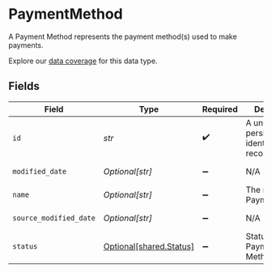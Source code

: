 # PaymentMethod

A Payment Method represents the payment method(s) used to make payments.

Explore our [data coverage](https://knowledge.codat.io/supported-features/commerce?view=tab-by-data-type&dataType=commerce-paymentMethods) for this data type.


## Fields

| Field                                                    | Type                                                     | Required                                                 | Description                                              | Example                                                  |
| -------------------------------------------------------- | -------------------------------------------------------- | -------------------------------------------------------- | -------------------------------------------------------- | -------------------------------------------------------- |
| `id`                                                     | *str*                                                    | :heavy_check_mark:                                       | A unique, persistent identifier for this record          | 13d946f0-c5d5-42bc-b092-97ece17923ab                     |
| `modified_date`                                          | *Optional[str]*                                          | :heavy_minus_sign:                                       | N/A                                                      | 2022-10-23T00:00:00.000Z                                 |
| `name`                                                   | *Optional[str]*                                          | :heavy_minus_sign:                                       | The name of the PaymentMethod                            | Alipay                                                   |
| `source_modified_date`                                   | *Optional[str]*                                          | :heavy_minus_sign:                                       | N/A                                                      | 2022-10-23T00:00:00.000Z                                 |
| `status`                                                 | [Optional[shared.Status]](../../models/shared/status.md) | :heavy_minus_sign:                                       | Status of the Payment Method.                            |                                                          |